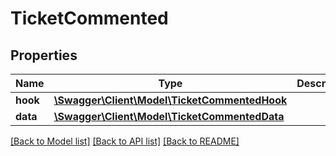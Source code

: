 # TicketCommented

## Properties
Name | Type | Description | Notes
------------ | ------------- | ------------- | -------------
**hook** | [**\Swagger\Client\Model\TicketCommentedHook**](TicketCommentedHook.md) |  | [optional] 
**data** | [**\Swagger\Client\Model\TicketCommentedData**](TicketCommentedData.md) |  | [optional] 

[[Back to Model list]](../../README.md#documentation-for-models) [[Back to API list]](../../README.md#documentation-for-api-endpoints) [[Back to README]](../../README.md)


